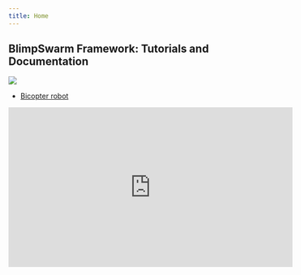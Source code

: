 ```yaml
---
title: Home
---
```


## BlimpSwarm Framework: Tutorials and Documentation

![](figs/flying.gif)

* [Bicopter robot](bicopter)






<iframe width="560" height="315" src="https://www.youtube.com/embed/4HuQvzdmefU?si=GS-7wAQmuWwk3HFo" title="YouTube video player" frameborder="0" allow="accelerometer; autoplay; clipboard-write; encrypted-media; gyroscope; picture-in-picture; web-share" allowfullscreen></iframe>
